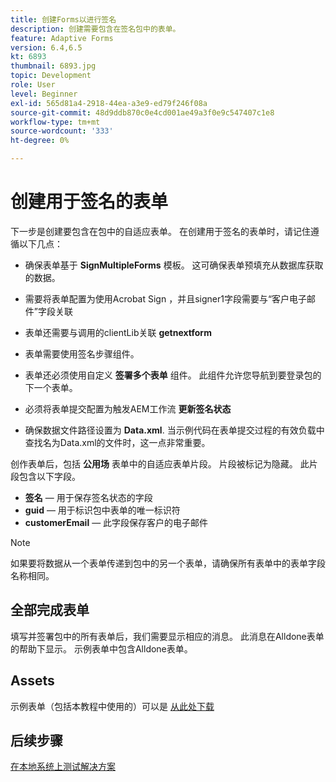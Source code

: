 ```yaml
---
title: 创建Forms以进行签名
description: 创建需要包含在签名包中的表单。
feature: Adaptive Forms
version: 6.4,6.5
kt: 6893
thumbnail: 6893.jpg
topic: Development
role: User
level: Beginner
exl-id: 565d81a4-2918-44ea-a3e9-ed79f246f08a
source-git-commit: 48d9ddb870c0e4cd001ae49a3f0e9c547407c1e8
workflow-type: tm+mt
source-wordcount: '333'
ht-degree: 0%

---
```


# 创建用于签名的表单

下一步是创建要包含在包中的自适应表单。 在创建用于签名的表单时，请记住遵循以下几点：

* 确保表单基于 **SignMultipleForms** 模板。 这可确保表单预填充从数据库获取的数据。

* 需要将表单配置为使用Acrobat Sign ，并且signer1字段需要与“客户电子邮件”字段关联
* 表单还需要与调用的clientLib关联 **getnextform**
* 表单需要使用签名步骤组件。
* 表单还必须使用自定义 **签署多个表单** 组件。 此组件允许您导航到要登录包的下一个表单。
* 必须将表单提交配置为触发AEM工作流 **更新签名状态**
* 确保数据文件路径设置为 **Data.xml**. 当示例代码在表单提交过程的有效负载中查找名为Data.xml的文件时，这一点非常重要。

创作表单后，包括 **公用场** 表单中的自适应表单片段。 片段被标记为隐藏。 此片段包含以下字段。

* **签名**  — 用于保存签名状态的字段
* **guid**  — 用于标识包中表单的唯一标识符
* **customerEmail**  — 此字段保存客户的电子邮件



>[!NOTE]
>如果要将数据从一个表单传递到包中的另一个表单，请确保所有表单中的表单字段名称相同。

## 全部完成表单

填写并签署包中的所有表单后，我们需要显示相应的消息。 此消息在Alldone表单的帮助下显示。 示例表单中包含Alldone表单。

## Assets

示例表单（包括本教程中使用的）可以是 [从此处下载](assets/forms-for-signing.zip)

## 后续步骤

[在本地系统上测试解决方案](./testing-and-trouble-shooting.md)
